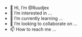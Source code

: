 - 👋 Hi, I’m @Ruudjex
- 👀 I’m interested in ...
- 🌱 I’m currently learning ...
- 💞️ I’m looking to collaborate on ...
- 📫 How to reach me ...

<!---
Ruudjex/Ruudjex is a ✨ special ✨ repository because its `README.md` (this file) appears on your GitHub profile.
You can click the Preview link to take a look at your changes.
--->

